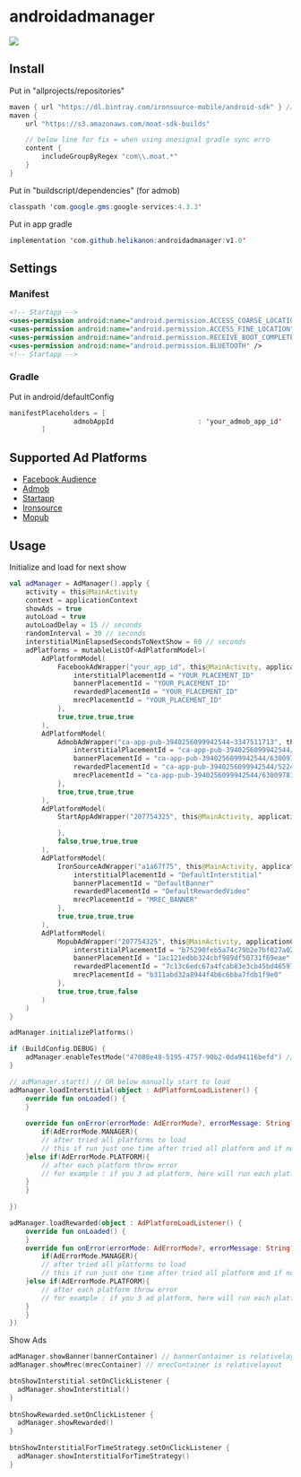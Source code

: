 
# androidadmanager
[![](https://jitpack.io/v/helikanon/androidadmanager.svg)](https://jitpack.io/#helikanon/androidadmanager)

## Install

Put in "allprojects/repositories"
```java
maven { url "https://dl.bintray.com/ironsource-mobile/android-sdk" } // ironsource
maven {
	url "https://s3.amazonaws.com/moat-sdk-builds"

	// below line for fix = when using onesignal gradle sync erro
	content {  
		includeGroupByRegex "com\\.moat.*"  
	}
}
```

Put in "buildscript/dependencies" (for admob)
```java
classpath 'com.google.gms:google-services:4.3.3'
```

Put in app gradle
```java
implementation 'com.github.helikanon:androidadmanager:v1.0'
```

## Settings



### Manifest
```xml
<!-- Startapp -->  
<uses-permission android:name="android.permission.ACCESS_COARSE_LOCATION" />  
<uses-permission android:name="android.permission.ACCESS_FINE_LOCATION" />  
<uses-permission android:name="android.permission.RECEIVE_BOOT_COMPLETED" />  
<uses-permission android:name="android.permission.BLUETOOTH" />  
<!-- Startapp -->
```

### Gradle
Put in android/defaultConfig
```java
manifestPlaceholders = [
                admobAppId                     : 'your_admob_app_id'
        ]
```

## Supported Ad Platforms
* [Facebook Audience](https://developers.facebook.com/docs/audience-network/get-started/android/)
* [Admob](https://developers.google.com/admob/android/quick-start)
* [Startapp](https://support.startapp.com/hc/en-us/articles/360002411114-Android-Standard-)
* [Ironsource](https://developers.ironsrc.com/ironsource-mobile/android/android-sdk/)
* [Mopub](https://developers.mopub.com/publishers/android/integrate/)

## Usage

Initialize and load for next show
```kotlin
val adManager = AdManager().apply {
    activity = this@MainActivity
    context = applicationContext
    showAds = true
    autoLoad = true
    autoLoadDelay = 15 // seconds
    randomInterval = 30 // seconds
    interstitialMinElapsedSecondsToNextShow = 60 // seconds
    adPlatforms = mutableListOf<AdPlatformModel>(
        AdPlatformModel(
            FacebookAdWrapper("your_app_id", this@MainActivity, applicationContext).apply {
                interstitialPlacementId = "YOUR_PLACEMENT_ID"
                bannerPlacementId = "YOUR_PLACEMENT_ID"
                rewardedPlacementId = "YOUR_PLACEMENT_ID"
                mrecPlacementId = "YOUR_PLACEMENT_ID"
            },
            true,true,true,true
        ),
        AdPlatformModel(
            AdmobAdWrapper("ca-app-pub-3940256099942544~3347511713", this@MainActivity, applicationContext).apply {
                interstitialPlacementId = "ca-app-pub-3940256099942544/1033173712"
                bannerPlacementId = "ca-app-pub-3940256099942544/6300978111"
                rewardedPlacementId = "ca-app-pub-3940256099942544/5224354917"
                mrecPlacementId = "ca-app-pub-3940256099942544/6300978111"
            },
            true,true,true,true
        ),
        AdPlatformModel(
            StartAppAdWrapper("207754325", this@MainActivity, applicationContext).apply {

            },
            false,true,true,true
        ),
        AdPlatformModel(
            IronSourceAdWrapper("a1a67f75", this@MainActivity, applicationContext).apply {
                interstitialPlacementId = "DefaultInterstitial"
                bannerPlacementId = "DefaultBanner"
                rewardedPlacementId = "DefaultRewardedVideo"
                mrecPlacementId = "MREC_BANNER"
            },
            true,true,true,true
        ),
        AdPlatformModel(
            MopubAdWrapper("207754325", this@MainActivity, applicationContext).apply {
                interstitialPlacementId = "b75290feb5a74c79b2e7bf027a02f268"
                bannerPlacementId = "1ac121edbb324cbf989df50731f69eae"
                rewardedPlacementId = "7c13c6edc67a4fcab83e3cb45bd46597"
                mrecPlacementId = "b311abd32a8944f4b6c6bba7fdb1f9e0"
            },
            true,true,true,false
        )
    )
}

adManager.initializePlatforms()

if (BuildConfig.DEBUG) {
    adManager.enableTestMode("47088e48-5195-4757-90b2-0da94116befd") // send device id, it is necessary for test facebook audience networks ad
}

// adManager.start() // OR below manually start to load
adManager.loadInterstitial(object : AdPlatformLoadListener() {
    override fun onLoaded() {
    }
    
    override fun onError(errorMode: AdErrorMode?, errorMessage: String?) {
    	if(AdErrorMode.MANAGER){
	    // after tried all platforms to load 
	    // this if run just one time after tried all platform and if not load any platform ad
	}else if(AdErrorMode.PLATFORM){
	    // after each platform throw error
	    // for example : if you 3 ad platform, here will run each platform error throw
	}
    }
    
})

adManager.loadRewarded(object : AdPlatformLoadListener() {
    override fun onLoaded() {
    }
    override fun onError(errorMode: AdErrorMode?, errorMessage: String?) { 
    	if(AdErrorMode.MANAGER){
	    // after tried all platforms to load 
	    // this if run just one time after tried all platform and if not load any platform ad
	}else if(AdErrorMode.PLATFORM){
	    // after each platform throw error
	    // for example : if you 3 ad platform, here will run each platform error throw
	}
    }
})
```

Show Ads
```kotlin
adManager.showBanner(bannerContainer) // bannerContainer is relativelayout
adManager.showMrec(mrecContainer) // mrecContainer is relativelayout

btnShowInterstitial.setOnClickListener {  
  adManager.showInterstitial()  
}  
  
btnShowRewarded.setOnClickListener {  
  adManager.showRewarded()  
}  
  
btnShowInterstitialForTimeStrategy.setOnClickListener {  
  adManager.showInterstitialForTimeStrategy()  
}
```
